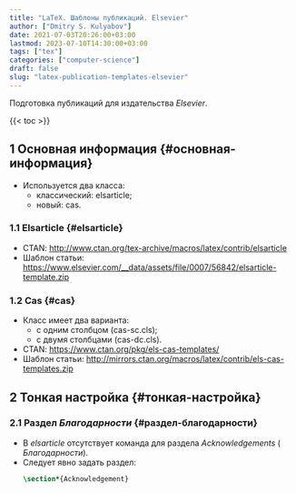 ```yaml
---
title: "LaTeX. Шаблоны публикаций. Elsevier"
author: ["Dmitry S. Kulyabov"]
date: 2021-07-03T20:26:00+03:00
lastmod: 2023-07-10T14:30:00+03:00
tags: ["tex"]
categories: ["computer-science"]
draft: false
slug: "latex-publication-templates-elsevier"
---
```


Подготовка публикаций для издательства _Elsevier_.

<!--more-->

{{< toc >}}


## <span class="section-num">1</span> Основная информация {#основная-информация}

-   Используется два класса:
    -   классический: elsarticle;
    -   новый: cas.


### <span class="section-num">1.1</span> Elsarticle {#elsarticle}

-   CTAN: <http://www.ctan.org/tex-archive/macros/latex/contrib/elsarticle>
-   Шаблон статьи: <https://www.elsevier.com/__data/assets/file/0007/56842/elsarticle-template.zip>


### <span class="section-num">1.2</span> Cas {#cas}

-   Класс имеет два варианта:
    -   с одним столбцом (cas-sc.cls);
    -   с двумя столбцами (cas-dc.cls).
-   CTAN: <https://www.ctan.org/pkg/els-cas-templates/>
-   Шаблон статьи: <http://mirrors.ctan.org/macros/latex/contrib/els-cas-templates.zip>


## <span class="section-num">2</span> Тонкая настройка {#тонкая-настройка}


### <span class="section-num">2.1</span> Раздел _Благодарности_ {#раздел-благодарности}

-   В _elsarticle_ отсутствует команда для раздела _Acknowledgements_ ( _Благодарности_).
-   Следует явно задать раздел:
    ```latex
    \section*{Acknowledgement}
    ```
